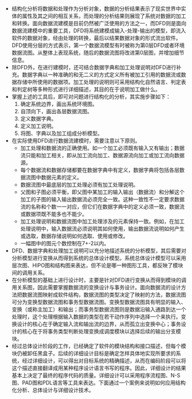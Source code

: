 - 结构化分析将数据和处理作为分析对象，数据的分析结果表示了现实世界中实体的属性及其之间的相互关系，而处理的分析结果则展现了系统对数据的加工和转换。面向数据流建模是目前仍然被广泛使用的方法之一，而DFD则是面向数据流建模中的重要工具，DFD将系统建模成输入-处理-输出的模型，即流入软件的数据对象，经由处理的转换，最后以结果数据对象的形式流出软件。DFD使用分层的方式表示，第一个数据流模型有时被称为第0层DFD或者环境数据流图。从整体上表现系统，随后的数据流图将改进第0层图，并增加细节信息。
- 除DFD外，在进行建模时，还可结合数据字典和加工处理说明对DFD进行补充。数据字典以一种准确的和无二义的方式定义所有被加工引用的数据流或数据存储中所使用的数据项。加工处理的说明则可采用结构化自然语言、判定表和判定树等多种形式进行详细描述，其目的在于说明加工做什么。
- 掌握上述的工具后，即可对问题进行结构化的分析，其实施步骤如下：
  1. 确定系统边界，画出系统环境图。
  2. 自顶向下，画出各层数据流图。
  3. 定义数据字典。
  4. 定义加工说明。
  5. 将图、字典以及加工组成分析模型。
- 在实际使用DFD进行数据流建模时，需要注意以下原则。
	- 加工处理和数据流的正确使用。如一个加工必须既有输入又有输出；数据流只能和加工相关，即从加工流向加工、数据源流向加工或加工流向数据源。
	- 每个数据流和数据存储都要在数据字典中有定义，数据字典将包括各层数据流图中数据元素的定义。
	- 数据流图中最底层的加工处理必须有加工处理说明。
	- 父图和子图必须平衡，即父图中某加工的输入输出（数据流）和分解这个加工的子图的输入输出数据流必须完全一致。这种一致性不一定要求数据流的名称和个数一一对应，但它们在数据字典中的定义必须一致，数据流或数据项既不能多也不能少。
	- 加工处理说明和数据流图中加工处理涉及的元素保持一致。例如，在加工处理说明中，输入数据流必须说明其如何使用，输出数据流说明如何产生或选取，数据存储说明如何选取、使用或修改。
	- 一幅图中的图元个数控制在7+-2以内。
- DFD、数据字典和处理加工说明可以充分地描述系统的分析模型，其后需要对分析模型进行变换从而得到系统的总体设计模型。系统总体设计模型可以采用层次图、HIPO图和结构图来表达，但不论是哪一种图形工具，都反映了模块间的调用关系。
- 在分析模型的基础上进行设计时，主要是针对DFD进行变换从而得到模块的调用关系图，因此需要掌握数据流的变换设计与事务设计。面向数据流的设计方法把数据流图映射成软件结构，数据流图的类型决定了映射的方法，数据流图可分为变换型数据流图和事务型数据流图。变换型数据流图具有明显的输入、变换（或称主加工）和输出；而事务型数据流图则是数据沿输入通路到达一个处理时，这个处理根据输入数据的类型在若干动作序列中选择一个来执行。变换设计的核心在于确定输入流和输出流的边界，从而孤立出变换中心；事务设计的核心在于将事务类型判断处理变换成调度模块以选择后续的输出分支模块。
- 经过总体设计阶段的工作，已经确定了软件的模块结构和接口描述，但每个模块仍被卸任黑盒子。后续的详细设计目标是确定怎样具体地实现所要求的系统，经过详细设计，可以得出对目标系统的精确描述，从而在编码阶段可以将这个描述直接翻译成用某种程序设计语言书写的程序。因此，详细设计的结果基本上决定了最终的程序代码的质量。详细设计可以采用程序流程图、N-S图、PAD图和PDL语言等工具来表达。下面通过一个案例来说明如何应用结构化分析、总体设计与详细设计技术。